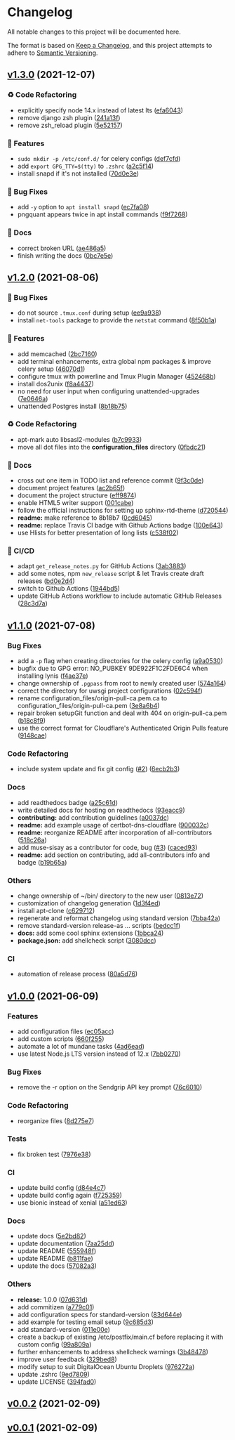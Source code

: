 # Changelog

All notable changes to this project will be documented here.

The format is based on [Keep a Changelog](https://keepachangelog.com/en/1.0.0/), and this project attempts to adhere to [Semantic Versioning](https://semver.org/spec/v2.0.0.html).

## [v1.3.0](https://github.com/engineervix/ubuntu-server-setup/compare/v1.2.0...v1.3.0) (2021-12-07)


### ♻️ Code Refactoring

* explicitly specify node 14.x instead of latest lts ([efa6043](https://github.com/engineervix/ubuntu-server-setup/commit/efa6043e7137c938b9441d120172fc37544c8c3e))
* remove django zsh plugin ([241a13f](https://github.com/engineervix/ubuntu-server-setup/commit/241a13fa79d7396bec3b215a9b205e0008a97c66))
* remove zsh_reload plugin ([5e52157](https://github.com/engineervix/ubuntu-server-setup/commit/5e521574b24d22823007d12589725a9e8ff296a8))


### 🚀 Features

* `sudo mkdir -p /etc/conf.d/` for celery configs ([def7cfd](https://github.com/engineervix/ubuntu-server-setup/commit/def7cfd06baa887b91244e296fa97e26e171b354))
* add `export GPG_TTY=$(tty)` to `.zshrc` ([a2c5f14](https://github.com/engineervix/ubuntu-server-setup/commit/a2c5f141bdbdc2018c9200f6e054301819de4161))
* install snapd if it's not installed ([70d0e3e](https://github.com/engineervix/ubuntu-server-setup/commit/70d0e3ede1cd1cd67b6474c4ed348b8e2158efe2))


### 🐛 Bug Fixes

* add `-y` option to `apt install snapd` ([ec7fa08](https://github.com/engineervix/ubuntu-server-setup/commit/ec7fa08b595593eadd687f538537532e6d9ada45))
* pngquant appears twice in apt install commands ([f9f7268](https://github.com/engineervix/ubuntu-server-setup/commit/f9f72683ad31edeb5efb7b6bf1e580ecde8eb484))


### 📝 Docs

* correct broken URL ([ae486a5](https://github.com/engineervix/ubuntu-server-setup/commit/ae486a51ea20596054f0ac82722f0fc96ae4243a))
* finish writing the docs ([0bc7e5e](https://github.com/engineervix/ubuntu-server-setup/commit/0bc7e5ea902096ae909122996ffc26cfa236e9fd))

## [v1.2.0](https://github.com/engineervix/ubuntu-server-setup/compare/v1.1.0...v1.2.0) (2021-08-06)


### 🐛 Bug Fixes

* do not source `.tmux.conf` during setup ([ee9a938](https://github.com/engineervix/ubuntu-server-setup/commit/ee9a9386515f892bcf1726ebe017795c37876e04))
* install `net-tools` package to provide the `netstat` command ([8f50b1a](https://github.com/engineervix/ubuntu-server-setup/commit/8f50b1a9921ca1d03ffa7819e47a84547e63252a))


### 🚀 Features

* add memcached ([2bc7160](https://github.com/engineervix/ubuntu-server-setup/commit/2bc7160defaec67fbbed4406239a596f7aca6913))
* add terminal enhancements, extra global npm packages & improve celery setup ([46070d1](https://github.com/engineervix/ubuntu-server-setup/commit/46070d15dcc838c57b98e614870c0aef17af54d0))
* configure tmux with powerline and Tmux Plugin Manager ([452468b](https://github.com/engineervix/ubuntu-server-setup/commit/452468b5221c4ae954f293923c3c7d734c0f5790))
* install dos2unix ([f8a4437](https://github.com/engineervix/ubuntu-server-setup/commit/f8a44372f1e357c4861a487b6bc9fffcab2d7aa8))
* no need for user input when configuring unattended-upgrades ([7e0646a](https://github.com/engineervix/ubuntu-server-setup/commit/7e0646a337f71bfeb1f9e88b2d5ab6193e564401))
* unattended Postgres install ([8b18b75](https://github.com/engineervix/ubuntu-server-setup/commit/8b18b75d2c4a3ea767ef685d85ed52503d0e750e))


### ♻️ Code Refactoring

* apt-mark auto libsasl2-modules ([b7c9933](https://github.com/engineervix/ubuntu-server-setup/commit/b7c9933808a89f5859cf516c88859cfc374eed09))
* move all dot files into the **configuration_files** directory ([0fbdc21](https://github.com/engineervix/ubuntu-server-setup/commit/0fbdc21acbf2a3fd96b9454777b08c5c9909edd3))


### 📝 Docs

* cross out one item in TODO list and reference commit ([9f3c0de](https://github.com/engineervix/ubuntu-server-setup/commit/9f3c0dec4fad82cd8fa3b8a748c180a2281552a4))
* document project features ([ac2b65f](https://github.com/engineervix/ubuntu-server-setup/commit/ac2b65f07b420adef2cc43ade327c54e2d9a465c))
* document the project structure ([eff9874](https://github.com/engineervix/ubuntu-server-setup/commit/eff9874abd73e417719eca96a2b65c5c6d6ecfae))
* enable HTML5 writer support ([001cabe](https://github.com/engineervix/ubuntu-server-setup/commit/001cabea90a2efd37f53b0d875af5eefa8676a22))
* follow the official instructions for setting up sphinx-rtd-theme ([d720544](https://github.com/engineervix/ubuntu-server-setup/commit/d72054479d52763cfa62b03cf1b300f27ad3aac2))
* **readme:** make reference to 8b18b7 ([0cd6045](https://github.com/engineervix/ubuntu-server-setup/commit/0cd60456aced1226f6d9525cd6470b31334ba096))
* **readme:** replace Travis CI badge with Github Actions badge ([100e643](https://github.com/engineervix/ubuntu-server-setup/commit/100e64300f9ec5dfcd1ba7a1ad23206e4b63e9bb))
* use Hlists for better presentation of long lists ([c538f02](https://github.com/engineervix/ubuntu-server-setup/commit/c538f02d0b416d944a84a65d4f6699a0e7ebfb4a))


### 👷 CI/CD

* adapt `get_release_notes.py` for GitHub Actions ([3ab3883](https://github.com/engineervix/ubuntu-server-setup/commit/3ab388310517d7093b59c16e0d65069575db09e9))
* add some notes, npm `new_release` script & let Travis create draft releases ([bd0e2d4](https://github.com/engineervix/ubuntu-server-setup/commit/bd0e2d47ebdc09151b19ea0421b2990140d8f777))
* switch to Github Actions ([1944bd5](https://github.com/engineervix/ubuntu-server-setup/commit/1944bd53db43cadc594cbaa75464c7cf640c56b9))
* update GitHub Actions workflow to include automatic GitHub Releases ([28c3d7a](https://github.com/engineervix/ubuntu-server-setup/commit/28c3d7a12f8eaeeb84ded4f08549873aff517ac2))

## [v1.1.0](https://github.com/engineervix/ubuntu-server-setup/compare/v1.0.0...v1.1.0) (2021-07-08)


### Bug Fixes

* add a `-p` flag when creating directories for the celery config ([a9a0530](https://github.com/engineervix/ubuntu-server-setup/commit/a9a05308ed94b739d6a08442ba63651956e9ac85))
* bugfix due to GPG error: NO_PUBKEY 9DE922F1C2FDE6C4 when installing lynis ([f4ae37e](https://github.com/engineervix/ubuntu-server-setup/commit/f4ae37e05b7701eed15a54a13a0e74c727ea87fd))
* change ownership of `.pgpass` from root to newly created user ([574a164](https://github.com/engineervix/ubuntu-server-setup/commit/574a16456492c4847187ec2fc1af92df1aea071e))
* correct the directory for uwsgi project configurations ([02c594f](https://github.com/engineervix/ubuntu-server-setup/commit/02c594f0817d1fbe1683e87e2e899699ca9f8d8b))
* rename configuration_files/origin-pull-ca.pem.ca to configuration_files/origin-pull-ca.pem ([3e8a6b4](https://github.com/engineervix/ubuntu-server-setup/commit/3e8a6b4e8f05b7347e7db6133461b7e2b4affd7a))
* repair broken setupGit function and deal with 404 on origin-pull-ca.pem ([b18c8f9](https://github.com/engineervix/ubuntu-server-setup/commit/b18c8f918069814a3623199cb3976bcc970c5074))
* use the correct format for Cloudflare's Authenticated Origin Pulls feature ([9148cae](https://github.com/engineervix/ubuntu-server-setup/commit/9148caef483256f3d1108aca09bfcd48a8e93a07))


### Code Refactoring

* include system update and fix git config ([#2](https://github.com/engineervix/ubuntu-server-setup/issues/2)) ([6ecb2b3](https://github.com/engineervix/ubuntu-server-setup/commit/6ecb2b3f490a063a8a64b076d71b9b20002c04f6))


### Docs

* add readthedocs badge ([a25c61d](https://github.com/engineervix/ubuntu-server-setup/commit/a25c61d9af66b8ad992120787c51f6644aecf5d3))
* write detailed docs for hosting on readthedocs ([93eacc9](https://github.com/engineervix/ubuntu-server-setup/commit/93eacc93ac8f31a06f40056bf8cfeb8a825853a8))
* **contributing:** add contribution guidelines ([a0037dc](https://github.com/engineervix/ubuntu-server-setup/commit/a0037dc1a0d132fc2f60be46bb100fca97625e59))
* **readme:** add example usage of certbot-dns-cloudflare ([900032c](https://github.com/engineervix/ubuntu-server-setup/commit/900032c9757954781281ede0f918e18ab20df109))
* **readme:** reorganize README after incorporation of all-contributors ([518c26a](https://github.com/engineervix/ubuntu-server-setup/commit/518c26a91c907245d5989cba06589b4d0dc063f7))
* add muse-sisay as a contributor for code, bug ([#3](https://github.com/engineervix/ubuntu-server-setup/issues/3)) ([caced93](https://github.com/engineervix/ubuntu-server-setup/commit/caced9392fb796f07de853ad92cf3e273843adf8))
* **readme:** add section on contributing, add all-contributors info and badge ([b19b65a](https://github.com/engineervix/ubuntu-server-setup/commit/b19b65a9dbb3e3e21d8f2e1d2682ccd6a9223a68))


### Others

* change ownership of ~/bin/ directory to the new user ([0813e72](https://github.com/engineervix/ubuntu-server-setup/commit/0813e7201ab12dff1013f51258d041476d15438f))
* customization of changelog generation ([1d3f4ed](https://github.com/engineervix/ubuntu-server-setup/commit/1d3f4ed1050f17abbcd8251c7f2b8ca37159b9e7))
* install apt-clone ([c629712](https://github.com/engineervix/ubuntu-server-setup/commit/c629712cf64c10cfddba438a81da5d40d4242aaf))
* regenerate and reformat changelog using standard version ([7bba42a](https://github.com/engineervix/ubuntu-server-setup/commit/7bba42adcbbc801c2dcd2e85a3187f448a6ff8ed))
* remove standard-version release-as ... scripts ([bedcc1f](https://github.com/engineervix/ubuntu-server-setup/commit/bedcc1f51044edb6967b0ed4e30c7811b4388d08))
* **docs:** add some cool sphinx extensions ([1bbca24](https://github.com/engineervix/ubuntu-server-setup/commit/1bbca24742056bbfc7b2033862e937a59f95403e))
* **package.json:** add shellcheck script ([3080dcc](https://github.com/engineervix/ubuntu-server-setup/commit/3080dcce92725f8cef3d2c1c8e7eb165e92aff10))


### CI

* automation of release process ([80a5d76](https://github.com/engineervix/ubuntu-server-setup/commit/80a5d76847c56b5c8df7d64a3f85040f6c21bd0e))

## [v1.0.0](https://github.com/engineervix/ubuntu-server-setup/compare/v0.0.2...v1.0.0) (2021-06-09)


### Features

* add configuration files ([ec05acc](https://github.com/engineervix/ubuntu-server-setup/commit/ec05acc37602414586366bee8f26f34eed4d49e9))
* add custom scripts ([660f255](https://github.com/engineervix/ubuntu-server-setup/commit/660f2554a4f4fbd22dcda454239031d04432d337))
* automate a lot of mundane tasks ([4ad6ead](https://github.com/engineervix/ubuntu-server-setup/commit/4ad6ead5cb751233b70180e30b33f782383a4a6c))
* use latest Node.js LTS version instead of 12.x ([7bb0270](https://github.com/engineervix/ubuntu-server-setup/commit/7bb02701222c453ddcbc57964cbb37938f97dc4a))


### Bug Fixes

* remove the -r option on the Sendgrip API key prompt ([76c6010](https://github.com/engineervix/ubuntu-server-setup/commit/76c6010c71809fa5f7a0c3f49989b01416b82796))


### Code Refactoring

* reorganize files ([8d275e7](https://github.com/engineervix/ubuntu-server-setup/commit/8d275e7d8f4d2e3c6bd1dce71610daf2daac74fb))


### Tests

* fix broken test ([7976e38](https://github.com/engineervix/ubuntu-server-setup/commit/7976e382aaa1914bed7c96ea827ea7d2f685d573))


### CI

* update build config ([d84e4c7](https://github.com/engineervix/ubuntu-server-setup/commit/d84e4c72ad855a5d165d1f4587757f2b26a3398d))
* update build config again ([f725359](https://github.com/engineervix/ubuntu-server-setup/commit/f7253592d80e6126df0ffb7599b776100854124a))
* use bionic instead of xenial ([a51ed63](https://github.com/engineervix/ubuntu-server-setup/commit/a51ed632465504273399747dc3d262177da9e82f))


### Docs

* update docs ([5e2bd82](https://github.com/engineervix/ubuntu-server-setup/commit/5e2bd823774aafdfb5987f0d4212457b01bfd892))
* update documentation ([7aa25dd](https://github.com/engineervix/ubuntu-server-setup/commit/7aa25dd94d8f7800ad89cb250045770d0cbfc623))
* update README ([555948f](https://github.com/engineervix/ubuntu-server-setup/commit/555948f8c389b776138412490e148694ffd4012d))
* update README ([b811fae](https://github.com/engineervix/ubuntu-server-setup/commit/b811fae0b359330f5806628261a595201c2678c1))
* update the docs ([57082a3](https://github.com/engineervix/ubuntu-server-setup/commit/57082a31d1a67248866a9a29d071f55e30800a65))


### Others

* **release:** 1.0.0 ([07d631d](https://github.com/engineervix/ubuntu-server-setup/commit/07d631d29f217080325d841218df8f50d5294181))
* add commitizen ([a779c01](https://github.com/engineervix/ubuntu-server-setup/commit/a779c0163a3d89cd5c294eebfaedf8e13dfa528f))
* add configuration specs for standard-version ([83d644e](https://github.com/engineervix/ubuntu-server-setup/commit/83d644ea473e79d96b5eb2f0c20af2e82518a5ad))
* add example for testing email setup ([9c685d3](https://github.com/engineervix/ubuntu-server-setup/commit/9c685d3cb8b3f737b610a7b093a0375f07d8a1cf))
* add standard-version ([011e00e](https://github.com/engineervix/ubuntu-server-setup/commit/011e00e0159a4152049b86a6e1785cd828f1228a))
* create a backup of existing /etc/postfix/main.cf before replacing it with custom config ([99a809a](https://github.com/engineervix/ubuntu-server-setup/commit/99a809a24803b9f77181b3faf97b3e05fa1854dd))
* further enhancements to address shellcheck warnings ([3b48478](https://github.com/engineervix/ubuntu-server-setup/commit/3b48478ed0fe471d0e3e2c200777f4d424a4739d))
* improve user feedback ([329bed8](https://github.com/engineervix/ubuntu-server-setup/commit/329bed8c815a704e0a4b5b56356cd95b58d415b9))
* modify setup to suit DigitalOcean Ubuntu Droplets ([976272a](https://github.com/engineervix/ubuntu-server-setup/commit/976272a1e909944106b70b8cf2aa441e1d9fca13))
* update .zshrc ([9ed7809](https://github.com/engineervix/ubuntu-server-setup/commit/9ed7809530ffbff996613d8e484be983cba040fe))
* update LICENSE ([394fad0](https://github.com/engineervix/ubuntu-server-setup/commit/394fad0b7bc1ae943ee76ef6b7a1605ad62cb0f7))

## [v0.0.2](https://github.com/engineervix/ubuntu-server-setup/compare/v0.0.1...v0.0.2) (2021-02-09)

## [v0.0.1](https://github.com/engineervix/ubuntu-server-setup/compare/6ce63c9e1b58232c993f4fc8bf2ccbac5af6026d...v0.0.1) (2021-02-09)
